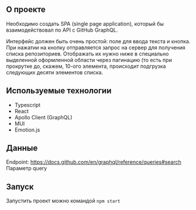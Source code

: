 ## О проекте

Необходимо создать SPA (single page application), который бы взаимодействовал по API c GitHub GraphQL. 

Интерфейс должен быть очень простой: поле для ввода текста и кнопка. 
При нажатии на кнопку отправляется запрос на сервер для получения списка репозиториев. 
Отображать их нужно ниже в специально выделенной оформленной области через пагинацию (то есть при прокрутке до, скажем, 10-ого элемента, происходит подгрузка следующих десяти элементов списка.

## Используемые технологии

- Typescript
- React
- Apollo Client (GraphQL)
- MUI
- Emotion.js

## Данные

Endpoint: https://docs.github.com/en/graphql/reference/queries#search
Параметр query

## Запуск

Запустить проект можно командой `npm start`
